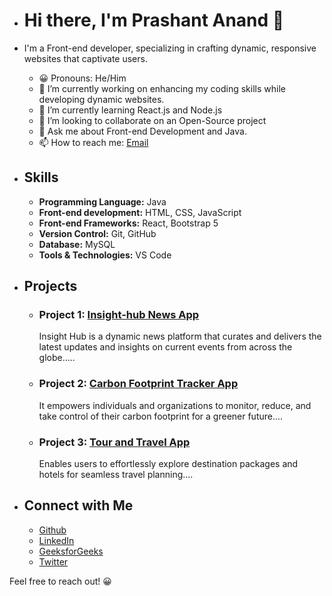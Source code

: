 - # Hi there, I'm Prashant Anand 👋

- I'm a Front-end developer, specializing in crafting dynamic, responsive websites that captivate users. 

  - 😀 Pronouns: He/Him
  - 🔭 I’m currently working on enhancing my coding skills while developing dynamic websites.
  - 🌱 I’m currently learning React.js and Node.js
  - 👯 I’m looking to collaborate on an Open-Source project
  - 💬 Ask me about Front-end Development and Java.
  - 📫 How to reach me: [Email](mailto:prashantanandcse2025@gmail.com)
    <!--  - ⚡ **Personal Website:** [Portfolio](link). -->

- ## Skills
  - **Programming Language:** Java 
  - **Front-end development:** HTML, CSS, JavaScript 
  - **Front-end Frameworks:** React, Bootstrap 5
  - **Version Control:** Git, GitHub
  - **Database:** MySQL 
  - **Tools & Technologies:** VS Code

- ## Projects
  - ### Project 1: [Insight-hub News App](https://insight-hub-green.vercel.app/ )
     Insight Hub is a dynamic news platform that curates and delivers the latest updates and insights on current events from across the globe.....
  - ### Project 2: [Carbon Footprint Tracker App](https://carbon-footprint-tracker-rho.vercel.app/)
     It empowers individuals and organizations to monitor, reduce, and take control of their carbon footprint for a greener future....
  - ### Project 3: [Tour and Travel App]( https://659b0dc3482624d15119b69b--endearing-rugelach-0c6e02.netlify.app/ )
     Enables users to effortlessly explore destination packages and hotels for seamless travel planning....

- ## Connect with Me
  - [Github](https://github.com/PrashantAnand03)
  - [LinkedIn](https://www.linkedin.com/in/prashantanand03/)
  - [GeeksforGeeks](https://auth.geeksforgeeks.org/user/prashantanand03)
  - [Twitter](https://twitter.com/PrashanAnand)

Feel free to reach out! 😀

    
